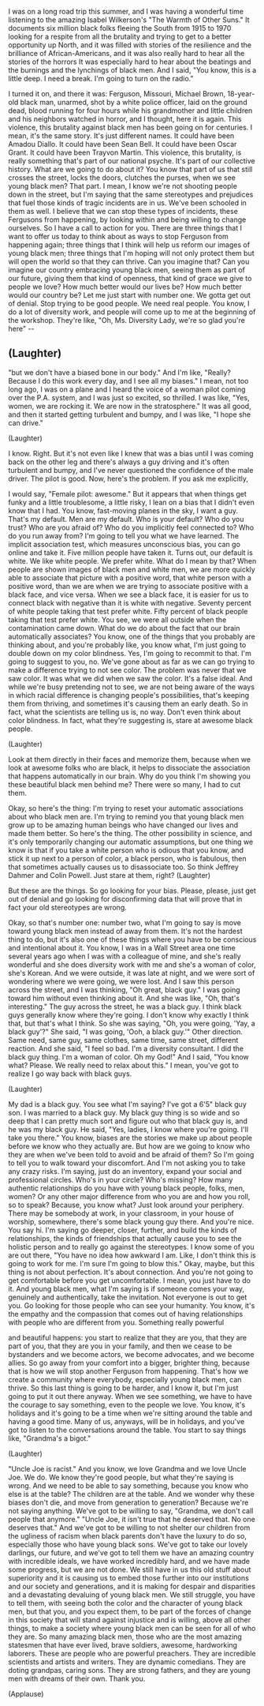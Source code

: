 
I was on a long road trip this summer,
and I was having
a wonderful time listening
to the amazing Isabel Wilkerson&#39;s
&quot;The Warmth of Other Suns.&quot;
It documents six million black folks
fleeing the South from 1915 to 1970
looking for a respite
from all the brutality
and trying to get to a better
opportunity up North,
and it was filled with stories
of the resilience and the brilliance
of African-Americans,
and it was also really hard to hear
all the stories of the horrors
It was especially hard to hear
about the beatings and the burnings
and the lynchings of black men.
And I said, &quot;You know,
this is a little deep.
I need a break. I&#39;m going
to turn on the radio.&quot;

I turned it on, and there it was:
Ferguson, Missouri,
Michael Brown,
18-year-old black man,
unarmed, shot by a white police officer,
laid on the ground dead,
blood running for four hours
while his grandmother and little children
and his neighbors watched in horror,
and I thought,
here it is again.
This violence, this brutality
against black men
has been going on for centuries.
I mean, it&#39;s the same story.
It&#39;s just different names.
It could have been Amadou Diallo.
It could have been Sean Bell.
It could have been Oscar Grant.
It could have been Trayvon Martin.
This violence, this brutality,
is really something that&#39;s part
of our national psyche.
It&#39;s part of our collective history.
What are we going to do about it?
You know that part of us that still
crosses the street,
locks the doors,
clutches the purses,
when we see young black men?
That part.
I mean, I know we&#39;re not
shooting people down in the street,
but I&#39;m saying that the same
stereotypes and prejudices
that fuel those kinds of tragic incidents
are in us.
We&#39;ve been schooled in them as well.
I believe that we can stop
these types of incidents,
these Fergusons from happening,
by looking within
and being willing to change ourselves.
So I have a call to action for you.
There are three things that I want
to offer us today to think about
as ways to stop Ferguson
from happening again;
three things that I think will help us
reform our images of young black men;
three things that I&#39;m hoping
will not only protect them
but will open the world
so that they can thrive.
Can you imagine that?
Can you imagine our country
embracing young black men,
seeing them as part of our future,
giving them that kind of openness,
that kind of grace we give
to people we love?
How much better would our lives be?
How much better would our country be?
Let me just start with number one.
We gotta get out of denial.
Stop trying to be good people.
We need real people.
You know, I do a lot of diversity work,
and people will come up to me
at the beginning of the workshop.
They&#39;re like, &quot;Oh, Ms. Diversity Lady,
we&#39;re so glad you&#39;re here&quot; --

(Laughter)
 --
&quot;but we don&#39;t have a biased bone 
in our body.&quot;
And I&#39;m like, &quot;Really?
Because I do this work every day,
and I see all my biases.&quot;
I mean, not too long ago, I was on a plane
and I heard the voice of a woman
pilot coming over the P.A. system,
and I was just so excited, so thrilled.
I was like, &quot;Yes, women,
we are rocking it.
We are now in the stratosphere.&quot;
It was all good, and then it started
getting turbulent and bumpy,
and I was like,
&quot;I hope she can drive.&quot;

(Laughter)

I know. Right.
But it&#39;s not even like
I knew that was a bias
until I was coming back on the other leg
and there&#39;s always a guy driving
and it&#39;s often turbulent and bumpy,
and I&#39;ve never questioned
the confidence of the male driver.
The pilot is good.
Now, here&#39;s the problem.
If you ask me explicitly,

I would say, &quot;Female pilot: awesome.&quot;
But it appears that when things get funky
and a little troublesome, a little risky,
I lean on a bias that I didn&#39;t
even know that I had.
You know, fast-moving planes in the sky,
I want a guy.
That&#39;s my default.
Men are my default.
Who is your default?
Who do you trust?
Who are you afraid of?
Who do you implicitly feel connected to?
Who do you run away from?
I&#39;m going to tell you
what we have learned.
The implicit association test,
which measures unconscious bias,
you can go online and take it.
Five million people have taken it.
Turns out, our default is white.
We like white people.
We prefer white. What do I mean by that?
When people are shown images 
of black men and white men,
we are more quickly able to associate
that picture with a positive word,
that white person with a positive word,
than we are when we are 
trying to associate
positive with a black face,
and vice versa.
When we see a black face,
it is easier for us to connect
black with negative
than it is white with negative.
Seventy percent of white people
taking that test prefer white.
Fifty percent of black people
taking that test prefer white.
You see, we were all outside
when the contamination came down.
What do we do about the fact
that our brain automatically associates?
You know, one of the things
that you probably are thinking about,
and you&#39;re probably like, you know what,
I&#39;m just going to double down
on my color blindness.
Yes, I&#39;m going to recommit to that.
I&#39;m going to suggest to you, no.
We&#39;ve gone about as far as we can go
trying to make a difference
trying to not see color.
The problem was never that we saw color.
It was what we did when we saw the color.
It&#39;s a false ideal.
And while we&#39;re busy 
pretending not to see,
we are not being aware of the ways
in which racial difference
is changing people&#39;s possibilities,
that&#39;s keeping them from thriving,
and sometimes it&#39;s causing them
an early death.
So in fact, what the scientists
are telling us is, no way.
Don&#39;t even think about color blindness.
In fact, what they&#39;re suggesting is,
stare at awesome black people.

(Laughter)

Look at them directly in their faces
and memorize them,
because when we look
at awesome folks who are black,
it helps to dissociate
the association that happens
automatically in our brain.
Why do you think I&#39;m showing you
these beautiful black men behind me?
There were so many, I had to cut them.

Okay, so here&#39;s the thing:
I&#39;m trying to reset your automatic
associations about who black men are.
I&#39;m trying to remind you
that young black men
grow up to be amazing human beings
who have changed our lives
and made them better.
So here&#39;s the thing.
The other possibility in science,
and it&#39;s only temporarily changing
our automatic assumptions,
but one thing we know
is that if you take a white person
who is odious that you know,
and stick it up next to a person of color,
a black person, who is fabulous,
then that sometimes actually
causes us to disassociate too.
So think Jeffrey Dahmer and Colin Powell.
Just stare at them, right? 
(Laughter)

But these are the things.
So go looking for your bias.
Please, please, just get out of denial
and go looking for disconfirming data
that will prove that in fact
your old stereotypes are wrong.

Okay, so that&#39;s number one: number two,
what I&#39;m going to say is move toward
young black men instead of away from them.
It&#39;s not the hardest thing to do,
but it&#39;s also one of these things
where you have to be conscious 
and intentional about it.
You know, I was in a Wall Street area 
one time several years ago
when I was with a colleague of mine,
and she&#39;s really wonderful
and she does diversity work with me
and she&#39;s a woman of color, she&#39;s Korean.
And we were outside,
it was late at night,
and we were sort of wondering where
we were going, we were lost.
And I saw this person across the street,
and I was thinking, &quot;Oh great, black guy.&quot;
I was going toward him
without even thinking about it.
And she was like,
&quot;Oh, that&#39;s interesting.&quot;
The guy across the street,
he was a black guy.
I think black guys generally
know where they&#39;re going.
I don&#39;t know why exactly I think that,
but that&#39;s what I think.
So she was saying, &quot;Oh, you
were going, &#39;Yay, a black guy&#39;?&quot;
She said, &quot;I was going,
&#39;Ooh, a black guy.&#39;&quot;
Other direction. Same need,
same guy, same clothes,
same time, same street,
different reaction.
And she said, &quot;I feel so bad.
I&#39;m a diversity consultant.
I did the black guy thing.
I&#39;m a woman of color. Oh my God!&quot;
And I said, &quot;You know what? Please.
We really need to relax about this.&quot;
I mean, you&#39;ve got to realize
I go way back with black guys.

(Laughter)

My dad is a black guy.
You see what I&#39;m saying?
I&#39;ve got a 6&#39;5&quot; black guy son.
I was married to a black guy.
My black guy thing
is so wide and so deep
that I can pretty much sort
and figure out who that black guy is,
and he was my black guy.
He said, &quot;Yes, ladies, I know
where you&#39;re going. I&#39;ll take you there.&quot;
You know, biases are the stories
we make up about people
before we know who they actually are.
But how are we going to know who they are
when we&#39;ve been told to avoid
and be afraid of them?
So I&#39;m going to tell you
to walk toward your discomfort.
And I&#39;m not asking you
to take any crazy risks.
I&#39;m saying, just do an inventory,
expand your social
and professional circles.
Who&#39;s in your circle?
Who&#39;s missing?
How many authentic relationships
do you have with young black people,
folks, men, women?
Or any other major difference
from who you are
and how you roll, so to speak?
Because, you know what?
Just look around your periphery.
There may be somebody at work,
in your classroom,
in your house of worship, somewhere,
there&#39;s some black young guy there.
And you&#39;re nice. You say hi.
I&#39;m saying go deeper, closer, further,
and build the kinds of relationships,
the kinds of friendships that actually
cause you to see the holistic person
and to really go against the stereotypes.
I know some of you are out there,
&quot;You have no idea how awkward I am.
Like, I don&#39;t think this
is going to work for me.
I&#39;m sure I&#39;m going to blow this.&quot;
Okay, maybe, but this thing is not 
about perfection. It&#39;s about connection.
And you&#39;re not going to get comfortable
before you get uncomfortable.
I mean, you just have to do it.
And young black men, what I&#39;m saying is
if someone comes your way, genuinely
and authentically, take the invitation.
Not everyone is out to get you.
Go looking for those people
who can see your humanity.
You know, it&#39;s the empathy
and the compassion
that comes out of having relationships
with people who are different from you.
Something really powerful

and beautiful happens:
you start to realize that they are you,
that they are part of you,
that they are you in your family,
and then we cease to be bystanders
and we become actors,
we become advocates,
and we become allies.
So go away from your comfort
into a bigger, brighter thing,
because that is how we will stop
another Ferguson from happening.
That&#39;s how we create a community
where everybody, especially
young black men, can thrive.
So this last thing is going to be harder,
and I know it, but I&#39;m just going
to put it out there anyway.
When we see something, we have to have
the courage to say something,
even to the people we love.
You know, it&#39;s holidays
and it&#39;s going to be a time
when we&#39;re sitting around the table
and having a good time.
Many of us, anyways, will be in holidays,
and you&#39;ve got to listen to
the conversations around the table.
You start to say things like,
&quot;Grandma&#39;s a bigot.&quot;

(Laughter)

&quot;Uncle Joe is racist.&quot;
And you know, we love Grandma
and we love Uncle Joe. We do.
We know they&#39;re good people,
but what they&#39;re saying is wrong.
And we need to be able to say something,
because you know who else is at the table?
The children are at the table.
And we wonder why these biases don&#39;t die,
and move from generation to generation?
Because we&#39;re not saying anything.
We&#39;ve got to be willing to say, &quot;Grandma,
we don&#39;t call people that anymore.&quot;
&quot;Uncle Joe, it isn&#39;t true
that he deserved that.
No one deserves that.&quot;
And we&#39;ve got to be willing
to not shelter our children
from the ugliness of racism
when black parents don&#39;t
have the luxury to do so,
especially those who have 
young black sons.
We&#39;ve got to take 
our lovely darlings, our future,
and we&#39;ve got to tell them we have 
an amazing country with incredible ideals,
we have worked incredibly hard,
and we have made some progress,
but we are not done.
We still have in us this old stuff
about superiority and it is causing us
to embed those further
into our institutions
and our society and generations,
and it is making for despair
and disparities and a devastating
devaluing of young black men.
We still struggle, you have to tell them,
with seeing both the color
and the character of young black men,
but that you, and you expect them,
to be part of the forces of change
in this society
that will stand against injustice
and is willing, above all other things,
to make a society where young black men 
can be seen for all of who they are.
So many amazing black men,
those who are the most amazing
statesmen that have ever lived,
brave soldiers,
awesome, hardworking laborers.
These are people who
are powerful preachers.
They are incredible scientists
and artists and writers.
They are dynamic comedians.
They are doting grandpas,
caring sons.
They are strong fathers,
and they are young men
with dreams of their own.
Thank you.

(Applause)

